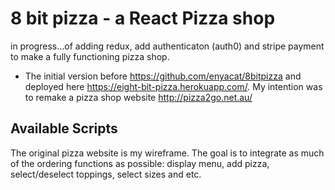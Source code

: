 # 8 bit pizza - a React Pizza shop

in progress...of adding redux, add authenticaton (auth0) and stripe payment to make a fully functioning pizza shop.

- The initial version before https://github.com/enyacat/8bitpizza and deployed here https://eight-bit-pizza.herokuapp.com/. My intention was to remake a pizza shop website http://pizza2go.net.au/

## Available Scripts

The original pizza website is my wireframe. The goal is to integrate as much of the ordering functions as possible: display menu, add pizza, select/deselect toppings, select sizes and etc.
